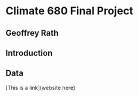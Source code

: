 # Climate 680 Final Project

## Geoffrey Rath

## Introduction


## Data

[This is a link](website here)

